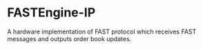 # FASTEngine-IP
A hardware implementation of FAST protocol which receives FAST messages and outputs order book updates.
